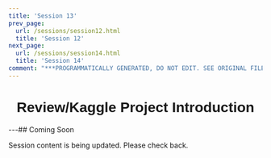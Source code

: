 ```yaml
---
title: 'Session 13'
prev_page:
  url: /sessions/session12.html
  title: 'Session 12'
next_page:
  url: /sessions/session14.html
  title: 'Session 14'
comment: "***PROGRAMMATICALLY GENERATED, DO NOT EDIT. SEE ORIGINAL FILES IN /content***"
---
```

<h1  style="font-family:  Verdana,  Geneva,  sans-serif;  text-align:center">Review/Kaggle  Project  Introduction  </h1> 
---##  Coming  Soon 
 
Session  content  is  being  updated.  Please  check  back.
